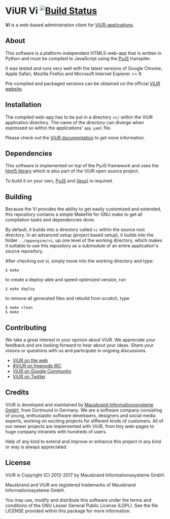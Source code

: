 # ViUR Vi [![Build Status](https://travis-ci.org/viur-framework/vi.svg?branch=develop)](https://travis-ci.org/viur-framework/vi)

**Vi** is a web-based administration client for [ViUR-applications](https://github.com/viur-framework/).

## About

This software is a platform-independent HTML5-web-app that is written in Python and must be compiled to JavaScript using the [PyJS](https://github.com/pyjs/pyjs) transpiler.

It was tested and runs very well with the latest versions of Google Chrome, Apple Safari, Mozilla Firefox and Microsoft Internet Explorer >= 9.

Pre-compiled and packaged versions can be obtained on the official [ViUR website](https://www.viur.is/download).

## Installation

The compiled web-app has to be put in a directory ``vi/`` within the ViUR application directory. The name of the directory can diverge when expressed so within the applications' ``app.yaml`` file.

Please check out the [ViUR documentation](https://docs.viur.is/latest) to get more information.

## Dependencies

This software is implemented on top of the PyJS framework and uses the [html5 library](https://github.com/viur-framework/html5) which is also part of the ViUR open source project.

To build it on your own, [PyJS](https://github.com/pyjs/pyjs) and [{less}](http://lesscss.org/) is required.

## Building

Because the Vi provides the ability to get easily customized and extended, this repository contains a simple Makefile for GNU make to get all compilation tasks and dependencies done.

By default, it builds into a directory called ``vi`` within the source root directory. In an advanced setup (project based setup), it builds into the folder ``../appengine/vi``, up one level of the working directory, which makes
it suitable to use this repository as a submodule of an entire application's source repository.

After checking out vi, simply move into the working directory and type:

```
$ make
```

to create a deploy-able and speed-optimized version, run

```
$ make deploy
```

to remove all generated files and rebuild from scratch, type

```
$ make clean
$ make
```

## Contributing

We take a great interest in your opinion about ViUR. We appreciate your feedback and are looking forward to hear about your ideas. Share your visions or questions with us and participate in ongoing discussions.

- [ViUR on the web](https://www.viur.is)
- [#ViUR on freenode IRC](https://webchat.freenode.net/?channels=viur)
- [ViUR on Google Community](https://plus.google.com/communities/102034046048891029088)
- [ViUR on Twitter](https://twitter.com/weloveViUR)

## Credits

ViUR is developed and maintained by [Mausbrand Informationssysteme GmbH](https://www.mausbrand.de/en), from Dortmund in Germany. We are a software company consisting of young, enthusiastic software developers, designers and social media experts, working on exciting projects for different kinds of customers. All of our newer projects are implemented with ViUR, from tiny web-pages to huge company intranets with hundreds of users.

Help of any kind to extend and improve or enhance this project in any kind or way is always appreciated.

## License

ViUR is Copyright (C) 2012-2017 by Mausbrand Informationssysteme GmbH.

Mausbrand and ViUR are registered trademarks of Mausbrand Informationssysteme GmbH.

You may use, modify and distribute this software under the terms and conditions of the GNU Lesser General Public License (LGPL). See the file LICENSE provided within this package for more information.
